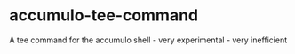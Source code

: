 accumulo-tee-command
====================

A tee command for the accumulo shell - very experimental - very inefficient
